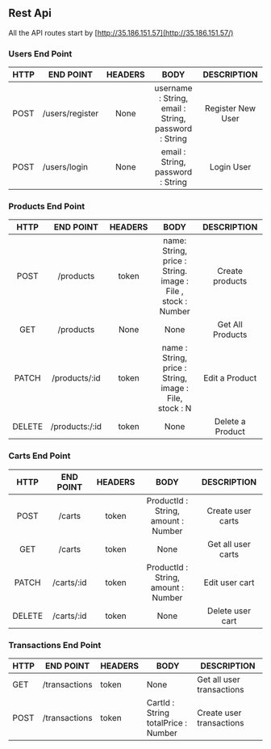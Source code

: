 ## Rest Api

All the API routes start by [http://35.186.151.57](http://35.186.151.57/)

### Users End Point

| HTTP | END POINT       | HEADERS |                             BODY                             |    DESCRIPTION    |
| ---- | --------------- | :-----: | :----------------------------------------------------------: | :---------------: |
| POST | /users/register |  None   | username :  String,<br /> email : String, <br />password : String | Register New User |
| POST | /users/login    |  None   |           email : String, <br />password : String            |    Login User     |

### Products End Point

|  HTTP  |   END POINT    | HEADERS |                             BODY                             |   DESCRIPTION    |
| :----: | :------------: | :-----: | :----------------------------------------------------------: | :--------------: |
|  POST  |   /products    |  token  | name: String,<br />price : String.<br />image : File ,<br />stock : Number | Create products  |
|  GET   |   /products    |  None   |                             None                             | Get All Products |
| PATCH  | /products/:id  |  token  | name : String,<br />price : String,<br />image : File,<br />stock : N |  Edit a Product  |
| DELETE | /products:/:id |  token  |                             None                             | Delete a Product |

### Carts End Point

|  HTTP  | END POINT  | HEADERS |                   BODY                   |    DESCRIPTION     |
| :----: | :--------: | :-----: | :--------------------------------------: | :----------------: |
|  POST  |   /carts   |  token  | ProductId : String,<br />amount : Number | Create user carts  |
|  GET   |   /carts   |  token  |                   None                   | Get all user carts |
| PATCH  | /carts/:id |  token  | ProductId : String,<br />amount : Number |   Edit user cart   |
| DELETE | /carts/:id |  token  |                   None                   |  Delete user cart  |

### Transactions End Point

| HTTP | END POINT     | HEADERS | BODY                                     | DESCRIPTION               |
| ---- | ------------- | ------- | ---------------------------------------- | ------------------------- |
| GET  | /transactions | token   | None                                     | Get all user transactions |
| POST | /transactions | token   | CartId : String<br />totalPrice : Number | Create user transactions  |

